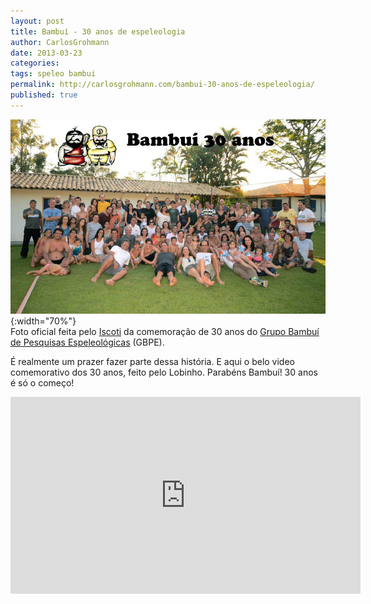 ```yaml
---
layout: post
title: Bambuí - 30 anos de espeleologia
author: CarlosGrohmann
date: 2013-03-23
categories: 
tags: speleo bambui
permalink: http://carlosgrohmann.com/bambui-30-anos-de-espeleologia/
published: true
---
```



![](/img/bambuc3ad-30-anos.jpeg){:width="70%"}  
Foto oficial feita pelo [Iscoti](http://iscoti.wordpress.com/) da comemoração de 30 anos do [Grupo Bambuí de Pesquisas Espeleológicas](http://bambui.org.br/) (GBPE).  

É realmente um prazer fazer parte dessa história. E aqui o belo video comemorativo dos 30 anos, feito pelo Lobinho.  Parabéns Bambuí! 30 anos é só o começo!

<iframe width="560" height="315" src="https://www.youtube.com/embed/pqnWrHdHuCc" frameborder="0" allow="accelerometer; autoplay; encrypted-media; gyroscope; picture-in-picture" allowfullscreen></iframe>


